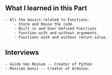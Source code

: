 ## What I learned in this Part
    - All the basics related to Functions.
        - Store and Reuse the code.
        - Built in and User Defined Functions
        - Function with and without arguments.
        - Functions with and without return value.
## Interviews
    - Guido Van Rossum -- Creator of Python
    - Massimo banzi -- Creator of Arduino.